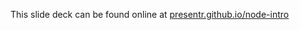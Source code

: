 This slide deck can be found online at [presentr.github.io/node-intro](presentr.github.io/node-intro)
